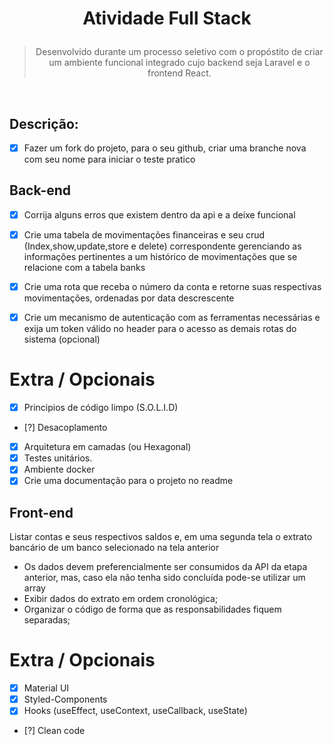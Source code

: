# <p align="center">Atividade Full Stack </p>

><p align="center"> Desenvolvido durante um processo seletivo com o propóstito de criar um ambiente funcional integrado cujo backend seja Laravel e o frontend React.</p> 
<br>


## Descrição:

- [x] Fazer um fork do projeto, para o seu github, criar uma branche nova com seu nome para iniciar o teste pratico

## Back-end 

- [x] Corrija alguns erros que existem dentro da api e a deixe funcional
- [x] Crie uma tabela de movimentações financeiras e seu crud (Index,show,update,store e delete) correspondente gerenciando as informações pertinentes a um histórico de movimentações que se relacione com a tabela banks
- [x] Crie uma rota que receba o número da conta e retorne suas respectivas movimentações, ordenadas por data descrescente 
- [x] Crie um mecanismo de autenticação com as ferramentas necessárias e exija um token válido no header para o acesso as demais rotas do sistema (opcional)


# Extra / Opcionais

- [x] Principios de código limpo (S.O.L.I.D)
- [?] Desacoplamento
- [x] Arquitetura em camadas (ou Hexagonal)
- [x] Testes unitários.
- [x] Ambiente docker
- [x] Crie uma documentação para o projeto no readme 

## Front-end
 Listar contas e seus respectivos saldos e, em uma segunda tela o extrato bancário de um banco selecionado na tela anterior 
- Os dados devem preferencialmente ser consumidos da API da etapa anterior, mas, caso ela não tenha sido concluída pode-se utilizar um array
- Exibir dados do extrato em ordem cronológica;
- Organizar o código de forma que as responsabilidades fiquem separadas;

# Extra / Opcionais

- [x] Material UI
- [x] Styled-Components
- [x] Hooks (useEffect, useContext, useCallback, useState)
- [?] Clean code
